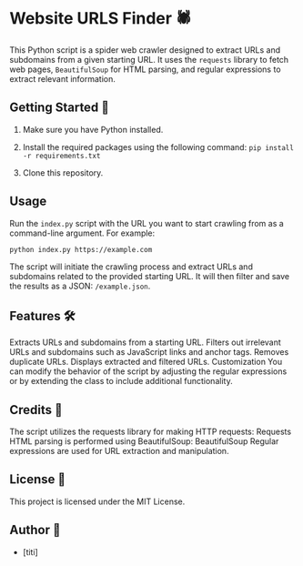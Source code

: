 # Website URLS Finder 🕷️

This Python script is a spider web crawler designed to extract URLs and subdomains from a given starting URL. It uses the `requests` library to fetch web pages, `BeautifulSoup` for HTML parsing, and regular expressions to extract relevant information.

## Getting Started 🚀

1. Make sure you have Python installed.

2. Install the required packages using the following command: `pip install -r requirements.txt`

3. Clone this repository.

## Usage

Run the `index.py` script with the URL you want to start crawling from as a command-line argument. For example:

```bash
python index.py https://example.com
```

The script will initiate the crawling process and extract URLs and subdomains related to the provided starting URL. It will then filter and save the results as a JSON: `/example.json`.

## Features 🛠️

Extracts URLs and subdomains from a starting URL.
Filters out irrelevant URLs and subdomains such as JavaScript links and anchor tags.
Removes duplicate URLs.
Displays extracted and filtered URLs.
Customization
You can modify the behavior of the script by adjusting the regular expressions or by extending the class to include additional functionality.

## Credits 🙌

The script utilizes the requests library for making HTTP requests: Requests
HTML parsing is performed using BeautifulSoup: BeautifulSoup
Regular expressions are used for URL extraction and manipulation.

## License 📄

This project is licensed under the MIT License.

## Author 👤

- [titi]
